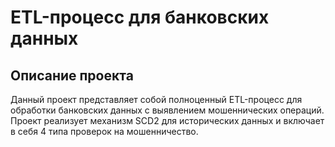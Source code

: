 # ETL-процесс для банковских данных

## Описание проекта

Данный проект представляет собой полноценный ETL-процесс для обработки банковских данных с выявлением мошеннических операций. Проект реализует механизм SCD2 для исторических данных и включает в себя 4 типа проверок на мошенничество.
